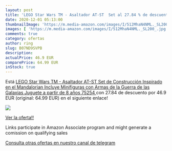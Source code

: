 ```yaml
---
layout: post
title: 'LEGO Star Wars TM - Asaltador AT-ST  Set al 27.84 % de descuento'
date: 2020-12-01 05:13:00
thumbnailImage: 'https://m.media-amazon.com/images/I/512MhaN4NML._SL200_.jpg'
images: [ 'https://m.media-amazon.com/images/I/512MhaN4NML._SL200_.jpg' ]
comments: true
category: ofertas
author: ring
slug: B07ND9SVPB
description:
actualPrice: 46.9 EUR
comparePrice: 64.99 EUR
inStock: true
---
```


Está [LEGO Star Wars TM - Asaltador AT-ST  Set de Construcción Inspirado en el Mandalorian  Incluye Minifiguras con Armas de la Guerra de las Galaxias  Juguete a partir de 8 años  75254 ](https://www.amazon.es/dp/B07ND9SVPB/?tag=tolees-21) con 27.84 de descuento por 46.9 EUR (original: 64.99 EUR) en el siguiente enlace!

[![](https://m.media-amazon.com/images/I/512MhaN4NML._SL200_.jpg)](https://www.amazon.es/dp/B07ND9SVPB/?tag=tolees-21)

[Ver la oferta!!](https://www.amazon.es/dp/B07ND9SVPB/?tag=tolees-21)

Links participate in Amazon Associate program and might generate a comission on qualifying sales

[Consulta otras ofertas en nuestro canal de telegram](https://t.me/s/ofertas25)
